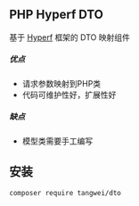 ## PHP Hyperf DTO
 基于 [Hyperf](https://github.com/hyperf/hyperf) 框架的 DTO 映射组件

##### 优点
- 请求参数映射到PHP类
- 代码可维护性好，扩展性好

##### 缺点
- 模型类需要手工编写

## 安装
```
composer require tangwei/dto
```

